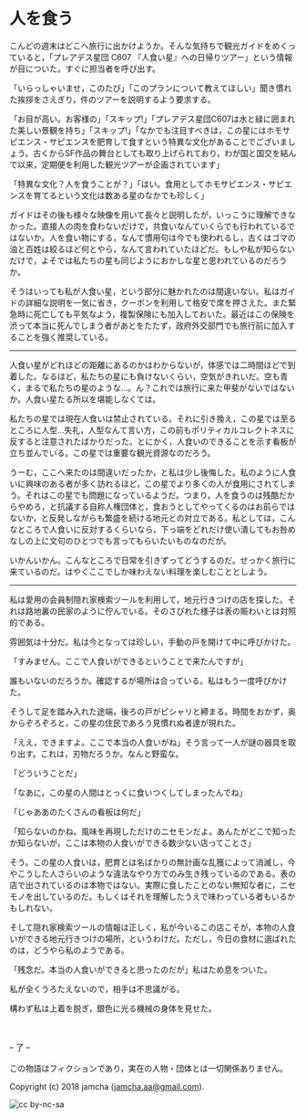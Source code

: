 

# 人を食う

こんどの週末はどこへ旅行に出かけようか。そんな気持ちで観光ガイドをめくっていると，「プレアデス星団 C607 『人食い星』への日帰りツアー」という情報が目についた。すぐに担当者を呼び出す。  

「いらっしゃいませ，このたび」「このプランについて教えてほしい」聞き慣れた挨拶をさえぎり，件のツアーを説明するよう要求する。  

「お目が高い。お客様の」「スキップ!」「プレアデス星団C607は水と緑に囲まれた美しい景観を持ち」「スキップ!」「なかでも注目すべきは，この星にはホモサピエンス・サピエンスを肥育して食すという特異な文化があることでございましょう。古くからSF作品の舞台としても取り上げられており，わが国と国交を結んで以来，定期便を利用した観光ツアーが企画されています」  

「特異な文化？人を食うことが？」「はい。食用としてホモサピエンス・サピエンスを育てるという文化は数ある星のなかでも珍しく」  

ガイドはその後も様々な映像を用いて長々と説明したが，いっこうに理解できなかった。直接人の肉を食わないだけで，共食いなんていくらでも行われているではないか。人を食い物にする，なんて慣用句は今でも使われるし，古くはゴマの油と百姓は絞るほど何とやら，なんて言われていたほどだ。もしや私が知らないだけで，よそでは私たちの星も同じようにおかしな星と思われているのだろうか。  

そうはいっても私が人食い星，という部分に魅かれたのは間違いない。私はガイドの詳細な説明を一気に省き，クーポンを利用して格安で席を押さえた。また緊急時に死亡しても平気なよう，複製保険にも加入しておいた。最近はこの保険を渋って本当に死んでしまう者があとをたたず，政府外交部門でも旅行前に加入することを強く推奨している。  

<hr>  

人食い星がどれほどの距離にあるのかはわからないが，体感では二時間ほどで到着した。なるほど，私たちの星にも負けないくらい，空気がきれいだ。空も青く，まるで私たちの星のような…。ん？これでは旅行に来た甲斐がないではないか。人食い星たる所以を堪能しなくては。  

私たちの星では現在人食いは禁止されている。それに引き換え，この星では至るところに人型…失礼，人型なんて言い方，この前もポリティカルコレクトネスに反すると注意されたばかりだった。とにかく，人食いのできることを示す看板が立ち並んでいる。この星では重要な観光資源なのだろう。  

うーむ，ここへ来たのは間違いだったか，と私は少し後悔した。私のように人食いに興味のある者が多く訪れるほど，この星でより多くの人が食用にされてしまう。それはこの星でも問題になっているようだ。つまり，人を食うのは残酷だからやめろ，と抗議する自称人権団体と，食おうとしてやってくるのはお前らではないか，と反発しながらも繁盛を続ける地元との対立である。私としては，こんなところで人食いに反対するくらいなら，下っ端をどれだけ使い潰してもお咎めなしの上に文句のひとつでも言ってもらいたいものなのだが。  

いかんいかん。こんなところで日常を引きずってどうするのだ。せっかく旅行に来ているのだ。はやくここでしか味わえない料理を楽しむこととしよう。  

<hr>  

私は愛用の会員制隠れ家検索ツールを利用して，地元行きつけの店を探した。それは路地裏の民家のように佇んでいる。そのさびれた様子は表の賑わいとは対照的である。  

雰囲気は十分だ。私は今となっては珍しい，手動の戸を開けて中に呼びかけた。  

「すみません。ここで人食いができるということで来たんですが」  

誰もいないのだろうか。確認するが場所は合っている。私はもう一度呼びかけた。  

そうして足を踏み入れた途端，後ろの戸がピシャリと締まる。時間をおかず，奥からぞろぞろと，この星の住民であろう見慣れぬ者達が現れた。  

「ええ，できますよ。ここで本当の人食いがね」そう言って一人が謎の器具を取り出す。これは，刃物だろうか。なんと野蛮な。  

「どういうことだ」  

「なあに，この星の人間はとっくに食いつくしてしまったんでね」  

「じゃああのたくさんの看板は何だ」  

「知らないのかね。風味を再現しただけのニセモンだよ。あんたがどこで知ったか知らないが，ここは本物の人食いができる数少ない店ってことさ」  

そう。この星の人食いは，肥育とは名ばかりの無計画な乱獲によって消滅し，今やこうした人さらいのような違法なやり方でのみ生き残っているのである。表の店で出されているのは本物ではない。実際に食したことのない無知な者に，ニセモノを出しているのだ。もしくはそれを理解したうえで味わっている者もいるかもしれない。  

そして隠れ家検索ツールの情報は正しく，私が今いるこの店こそが，本物の人食いができる地元行きつけの場所，というわけだ。ただし，今日の食材に選ばれたのは，どうやら私のようである。  

「残念だ。本当の人食いができると思ったのだが」私はため息をついた。  

私が全くうろたえないので，相手は不思議がる。  

構わず私は上着を脱ぎ，銀色に光る機械の身体を見せた。  

<br>  
<br>  
&#x2013; 了 &#x2013;  

<br>  
<br>  
この物語はフィクションであり，実在の人物・団体とは一切関係ありません。  

Copyright (c) 2018 jamcha (jamcha.aa@gmail.com).  

![cc by-nc-sa](http://i.creativecommons.org/l/by-nc-sa/4.0/88x31.png)  

